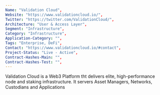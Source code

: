 ```yaml
---
Name: "Validation Cloud",
Website: "https://www.validationcloud.io/",
Twitter: "https://twitter.com/ValidationCloud/",
Architecture: "User & Access Layer",
Segment: "Infrastructure",
Category: "Infrastructure",
Application-Category: "",
Tags: "Enterprise, DeFi",
Contact: "https://www.validationcloud.io/#contact",
Project-Status: "Live - Active",
Contract-Hashes-Main: "",
Contract-Hashes-Test: "",
---
```

<!--lang:en--> 
Validation Cloud is a Web3 Platform tht delivers elite, high-performance node and staking infrastructure. It servers Asset Managers, Networks, Custodians and Applications
<!--lang:es--] 
Validation Cloud es una plataforma Web3 que ofrece una infraestructura de staking y nodos de élite y alto rendimiento. Sirve a Gestores de Activos, Redes, Custodios y Aplicaciones
<!--lang:de--] 
Validation Cloud ist eine Web3-Plattform, die erstklassige, hochleistungsfähige Node- und Staking-Infrastruktur bereitstellt. Es dient Asset Managern, Netzwerken, Depotbanken und Anwendungen
<!--lang:fr--] 
Validation Cloud est une plate-forme Web3 qui fournit une infrastructure de nœuds et de jalonnement d'élite et hautes performances. Il sert les gestionnaires d'actifs, les réseaux, les dépositaires et les applications
<!--lang:pl--] 
Validation Cloud to platforma Web3, która zapewnia elitarną, wysokowydajną infrastrukturę węzłów i stakingu. Obsługuje zarządców zasobów, sieci, opiekunów i aplikacje
<!--lang:uk--] 
Validation Cloud — це платформа Web3, яка надає елітну високопродуктивну інфраструктуру вузлів і стейкингів. Він обслуговує менеджерів активів, мереж, зберігачів і додатків
[!--lang:*-->  
